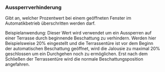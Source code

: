 ﻿### Aussperrverhinderung

Gibt an, welcher Prozentwert bei einem geöffneten Fenster im Automatikbetrieb überschritten werden darf.

Beispielanwendung:
Dieser Wert wird verwendet um ein Aussperren auf einer Terrasse durch beginnende Beschattung zu verhindern. 
Werden hier Beispielsweise 20% eingestellt und die Terrassentüre ist vor dem Beginn der automatischen Beschattung geöffnet, wird die Jalousie zu maximal 20% geschlossen um ein Durchgehen noch zu ermöglichen.
Erst nach dem Schließen der Terrassentüre wird die normale Beschattungsposition angefahren.
